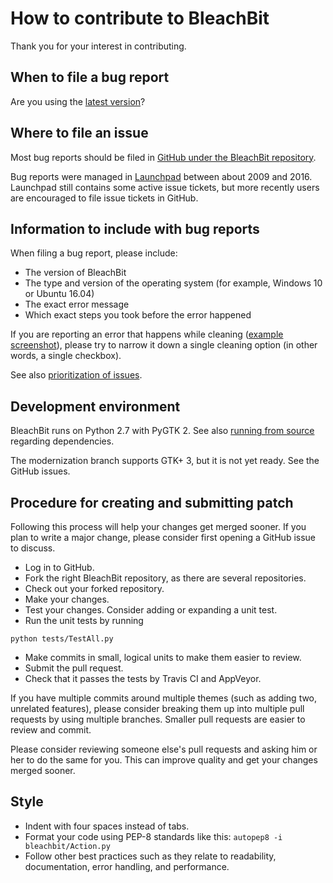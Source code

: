 # How to contribute to BleachBit

Thank you for your interest in contributing.


## When to file a bug report

Are you using the [latest version](https://www.bleachbit.org/download)?

## Where to file an issue

Most bug reports should be filed in [GitHub under the BleachBit repository](https://github.com/bleachbit/bleachbit/issues/new).

Bug reports were managed in [Launchpad](https://bugs.launchpad.net/bleachbit/) between about 2009 and 2016. Launchpad still contains some active issue tickets, but more recently users are encouraged to file issue tickets in GitHub.


## Information to include with bug reports

When filing a bug report, please include:
* The version of BleachBit
* The type and version of the operating system (for example, Windows 10 or Ubuntu 16.04)
* The exact error message
* Which exact steps you took before the error happened

If you are reporting an error that happens while cleaning ([example screenshot](https://user-images.githubusercontent.com/22394276/31048383-42d469d8-a61c-11e7-9a7d-d149887ce2f3.jpg)), please try to narrow it down a single cleaning option (in other words, a single checkbox).

See also [prioritization of issues](https://www.bleachbit.org/contribute/prioritization-issues).


## Development environment

BleachBit runs on Python 2.7 with PyGTK 2. See also [running from source](https://docs.bleachbit.org/dev/running-from-source-code.html) regarding dependencies.

The modernization branch supports GTK+ 3, but it is not yet ready. See the GitHub issues.


## Procedure for creating and submitting patch

Following this process will help your changes get merged sooner. If you plan to write a major change, please consider first opening a GitHub issue to discuss.

* Log in to GitHub.
* Fork the right BleachBit repository, as there are several repositories.
* Check out your forked repository.
* Make your changes.
* Test your changes. Consider adding or expanding a unit test.
* Run the unit tests by running
````
python tests/TestAll.py
````
* Make commits in small, logical units to make them easier to review.
* Submit the pull request.
* Check that it passes the tests by Travis CI and AppVeyor.

If you have multiple commits around multiple themes (such as adding two, unrelated features), please consider breaking them up into multiple pull requests by using multiple branches. Smaller pull requests are easier to review and commit.

Please consider reviewing someone else's pull requests and asking him or her to do the same for you. This can improve quality and get your changes merged sooner.


## Style
* Indent with four spaces instead of tabs.
* Format your code using PEP-8 standards like this:
````autopep8 -i bleachbit/Action.py````
* Follow other best practices such as they relate to readability, documentation, error handling, and performance.

